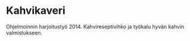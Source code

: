 Kahvikaveri
===========

Ohjelmoinnin harjoitustyö 2014. Kahvireseptivihko ja työkalu hyvän kahvin valmistukseen.
